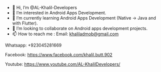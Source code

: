 - 👋 Hi, I’m @AL-Khalil-Developers
- 👀 I’m interested in Android Apps Development.
- 🌱 I’m currently learning Android Apps Development (Native -> Java and with Flutter).
- 💞️ I’m looking to collaborate on Android apps development projects.
- 📫 How to reach me :
Email: khaliladmob@gmail.com

Whatsapp: +923045281669 

Facebook: https://www.facebook.com/khalil.butt.902

Youtube: https://www.youtube.com/AL-KhalilDevelopers/

<!---
AL-Khalil-Developers/AL-Khalil-Developers is a ✨ special ✨ repository because its `README.md` (this file) appears on your GitHub profile.
You can click the Preview link to take a look at your changes.
--->
